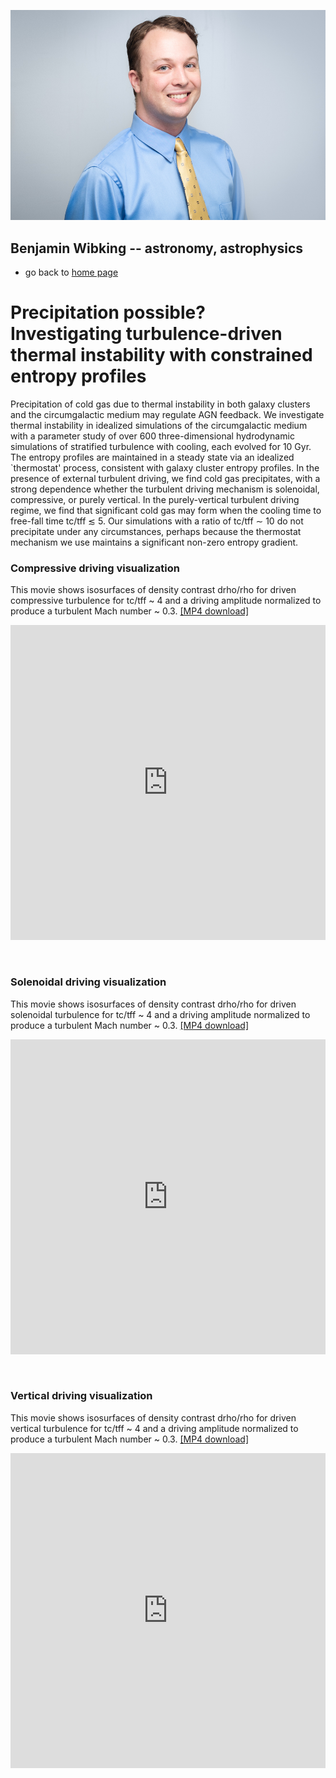 ![My portrait](img/website_portrait.jpg "My portrait")
## Benjamin Wibking -- astronomy, astrophysics

- go back to [home page](index.html)

<div id="left">

# Precipitation possible?<br />Investigating turbulence-driven thermal instability with constrained entropy profiles

Precipitation of cold gas due to thermal instability in both galaxy clusters and the circumgalactic medium may regulate AGN feedback. We investigate thermal instability in idealized simulations of the circumgalactic medium with a parameter study of over 600 three-dimensional hydrodynamic simulations of stratified turbulence with cooling, each evolved for 10 Gyr. The entropy profiles are maintained in a steady state via an idealized `thermostat' process, consistent with galaxy cluster entropy profiles. In the presence of external turbulent driving, we find cold gas precipitates, with a strong dependence whether the turbulent driving mechanism is solenoidal, compressive, or purely vertical. In the purely-vertical turbulent driving regime, we find that significant cold gas may form when the cooling time to free-fall time tc/tff ≲ 5. Our simulations with a ratio of tc/tff ∼ 10 do not precipitate under any circumstances, perhaps because the thermostat mechanism we use maintains a significant non-zero entropy gradient.

</div>
<div id="right">

### Compressive driving visualization

This movie shows isosurfaces of density contrast drho/rho for driven compressive turbulence for tc/tff ~ 4 and a driving amplitude normalized to produce a turbulent Mach number ~ 0.3.
[[MP4 download]](https://github.com/BenWibking/benwibking.github.io/releases/download/2024.10.04/compressive_500Myr_highcadence_small-9615_watermark.mp4)

<div style="padding:100% 0 0 0;position:relative;"><iframe src="https://player.vimeo.com/video/1016248129?badge=0&amp;autopause=0&amp;player_id=0&amp;app_id=58479" frameborder="0" allow="autoplay; fullscreen; picture-in-picture; clipboard-write" style="position:absolute;top:0;left:0;width:100%;height:100%;" title="Compressive driven turbulence in a stratified medium"></iframe></div><script src="https://player.vimeo.com/api/player.js"></script>
<br /><br />

### Solenoidal driving visualization

This movie shows isosurfaces of density contrast drho/rho for driven solenoidal turbulence for tc/tff ~ 4 and a driving amplitude normalized to produce a turbulent Mach number ~ 0.3.
[[MP4 download]](https://github.com/BenWibking/benwibking.github.io/releases/download/2024.10.04/solenoidal_500Myr_highcadence_small-9603_watermark.mp4)

<div style="padding:100% 0 0 0;position:relative;"><iframe src="https://player.vimeo.com/video/1016250199?badge=0&amp;autopause=0&amp;player_id=0&amp;app_id=58479" frameborder="0" allow="autoplay; fullscreen; picture-in-picture; clipboard-write" style="position:absolute;top:0;left:0;width:100%;height:100%;" title="Solenoidal driven turbulence in a stratified medium"></iframe></div><script src="https://player.vimeo.com/api/player.js"></script>
<br /><br />

### Vertical driving visualization

This movie shows isosurfaces of density contrast drho/rho for driven vertical turbulence for tc/tff ~ 4 and a driving amplitude normalized to produce a turbulent Mach number ~ 0.3.
[[MP4 download]](https://github.com/BenWibking/benwibking.github.io/releases/download/2024.10.04/vertical_500Myr_highcadence_small-9626_watermark.mp4)

<div style="padding:100% 0 0 0;position:relative;"><iframe src="https://player.vimeo.com/video/1016250871?badge=0&amp;autopause=0&amp;player_id=0&amp;app_id=58479" frameborder="0" allow="autoplay; fullscreen; picture-in-picture; clipboard-write" style="position:absolute;top:0;left:0;width:100%;height:100%;" title="Vertical driven turbulence in a stratified medium"></iframe></div><script src="https://player.vimeo.com/api/player.js"></script>
<br /><br />

</div>